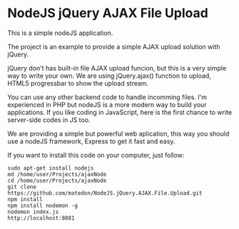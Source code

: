 # NodeJS jQuery AJAX File Upload

This is a simple nodeJS application.

The project is an example to provide a simple AJAX upload solution with jQuery.

jQuery don't has built-in file AJAX upload funcion, but this is a very simple way to write your own. We are using jQuery.ajax() function to upload, HTML5 progressbar to show the upload stream.

You can use any other backend code to handle incomming files. I'm experienced in PHP but nodeJS is a more modern way to build your applications. If you like coding in JavaScript, here is the first chance to write server-side codes in JS too.

We are providing a simple but powerful web aplication, this way you should use a nodeJS framework, Express to get it fast and easy.

If you want to install this code on your computer, just follow:

    sudo apt-get install nodejs
    md /home/user/Projects/ajaxNode
    cd /home/user/Projects/ajaxNode
    git clone https://github.com/matedon/NodeJS.jQuery.AJAX.File.Upload.git
    npm install
    npm install nodemon -g
    nodemon index.js
    http://localhost:8081
